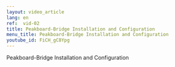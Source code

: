 ```yaml
---
layout: video_article
lang: en
ref:  vid-02
title: Peakboard-Bridge Installation and Configuration
menu_title: Peakboard-Bridge Installation and Configuration
youtube_id: FiCH_gC8Ypg
---
```


Peakboard-Bridge Installation and Configuration
